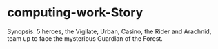 # computing-work-Story
Synopsis:
5 heroes, the Vigilate, Urban, Casino, the Rider and Arachnid, team up to face the mysterious Guardian of the Forest.
